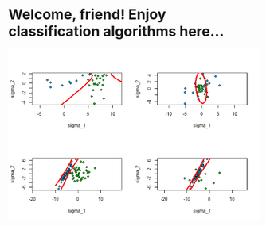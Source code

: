 # Welcome, friend! Enjoy classification algorithms here...

![plug-in](Baessian/images/plug-in_quadro.png)
